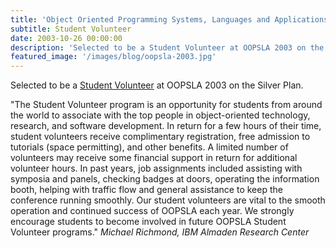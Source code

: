 ```yaml
---
title: 'Object Oriented Programming Systems, Languages and Applications (OOPSLA), Anaheim, CA, USA'
subtitle: Student Volunteer
date: 2003-10-26 00:00:00
description: 'Selected to be a Student Volunteer at OOPSLA 2003 on the Silver Plan.'
featured_image: '/images/blog/oopsla-2003.jpg'
---
```


Selected to be a [Student Volunteer](http://www.oopsla.org/oopsla2003/files/stu.html) at OOPSLA 2003 on the Silver Plan.

"The Student Volunteer program is an opportunity for students from around the world to associate with the top people in object-oriented technology, research, and software development. In return for a few hours of their time, student volunteers receive complimentary registration, free admission to tutorials (space permitting), and other benefits. A limited number of volunteers may receive some financial support in return for additional volunteer hours. In past years, job assignments included assisting with symposia and panels, checking badges at doors, operating the information booth, helping with traffic flow and general assistance to keep the conference running smoothly. Our student volunteers are vital to the smooth operation and continued success of OOPSLA each year. We strongly encourage students to become involved in future OOPSLA Student Volunteer programs." *Michael Richmond, IBM Almaden Research Center*
